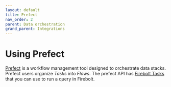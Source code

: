 ```yaml
---
layout: default
title: Prefect
nav_order: 2
parent: Data orchestration
grand_parent: Integrations
---
```


# Using Prefect

[Prefect](https://prefect.io) is a workflow management tool designed to orchestrate data stacks. Prefect users organize *Tasks* into *Flows*. The prefect API has [Firebolt Tasks](https://docs.prefect.io/api/latest/tasks/firebolt.html) that you can use to run a query in Firebolt.
